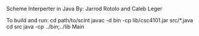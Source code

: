 Scheme Interperter in Java
By: Jarrod Rotolo and Caleb Leger 

To build and run: 
cd path/to/scint
javac -d bin -cp lib/csc4101.jar src/*.java
cd src
java -cp ../bin;../lib Main

